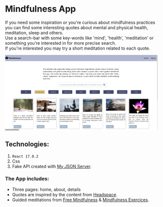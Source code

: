 # Mindfulness App
If you need some inspiration or you're curious about mindfulness practices you can find some interesting quotes about mental and physical health, meditation, sleep and others.\
Use a search-bar with some key-words like 'mind', 'health', 'meditation' or something you're interested in for more precise search. \
If you're interested you may try a short meditation related to each quote.

![grab-landing-page](https://raw.githubusercontent.com/OlgaSpirkina/mindfulness/main/src/assets/mindfulness.gif)  

## Technologies:
1. `React 17.0.2`
2. Css
3. Fake API created with [My JSON Server](https://my-json-server.typicode.com/).

### The App includes:
- Three pages: home, about, details
- Quotes are inspired by the content from [Headspace](https://www.headspace.com/).
- Guided meditations from [Free Mindfulness](http://www.freemindfulness.org/download) & [Mindfulness Exercices](https://mindfulnessexercises.com/).
